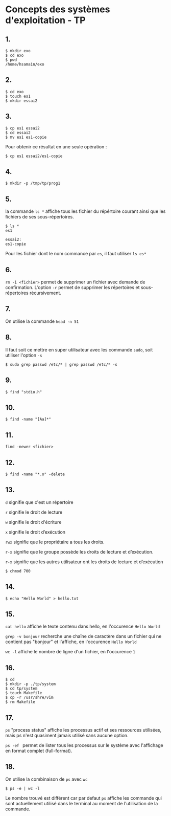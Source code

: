  # Concepts des systèmes d'exploitation - TP

## 1.

```
$ mkdir exo
$ cd exo
$ pwd
/home/hsamain/exo
```

## 2.

```
$ cd exo
$ touch es1
$ mkdir essai2
```

## 3.

```
$ cp es1 essai2
$ cd essai2
$ mv es1 es1-copie
```

Pour obtenir ce résultat en une seule opération :

```
$ cp es1 essai2/es1-copie
```

## 4.

```
$ mkdir -p /tmp/tp/prog1
```

## 5.

la commande `ls *` affiche tous les fichier du répértoire courant ainsi que les fichiers de ses sous-répertoires.

```
$ ls *
es1

essai2:
es1-copie
```

Pour les fichier dont le nom commance par `es`, il faut utiliser `ls es*` 

## 6.

`rm -i <fichier>` permet de supprimer un fichier avec demande de confirmation. L'option `-r` permet de supprimer les répertoires et sous-répertoires récursivement.

## 7.

On utilise la commande `head -n 51` 

## 8.

Il faut soit ce mettre en super utilisateur avec les commande `sudo`, soit utiliser l'option `-s` 

```
$ sudo grep passwd /etc/* | grep passwd /etc/* -s
```

## 9.

```
$ find "stdio.h"
```

## 10.

```
$ find -name "[Aa]*"
```

## 11.

```
find -newer <fichier> 
```

## 12.

```
$ find -name "*.o" -delete
```

## 13.

`d` signifie que c'est un répertoire 

`r` signifie le droit de lecture

`w` signifie le droit d'écriture

`x` signifie le droit d’exécution

`rwx` signifie que le propriétaire a tous les droits.

`r-x` signifie que le groupe possède les droits de lecture et d’exécution.

`r-x` signifie que les autres utilisateur ont les droits de lecture et d’exécution 

```
$ chmod 700
```

## 14.

```
$ echo "Hello World" > hello.txt
```

## 15.

`cat hello` affiche le texte contenu dans hello, en l'occurence `Hello World` 

`grep -v bonjour` recherche une chaîne de caractère dans un fichier qui ne contient pas "bonjour" et l'affiche, en l'occurence `Hello World` 

`wc -l` affiche le nombre de ligne d'un fichier, en l'occurence `1` 

## 16.

```
$ cd
$ mkdir -p ./tp/system
$ cd tp/system
$ touch Makefile
$ cp -r /usr/shre/vim
$ rm Makefile
```

## 17.

`ps` "process status" affiche les processus actif et ses ressources utilisées, mais ps n'est quasiment jamais utilisé sans aucune option.

`ps -ef ` permet de lister tous les processus sur le système avec l'affichage en format complet (full-format).

## 18.

On utilise la combinaison de `ps` avec `wc` 

```
$ ps -e | wc -l
```

Le nombre trouvé est différent car par defaut `ps` affiche les commande qui sont actuellement utilisé dans le terminal au moment de l'utilisation de la commande.










